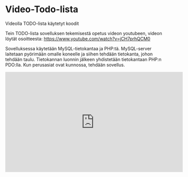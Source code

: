 # Video-Todo-lista
Videolla TODO-lista käytetyt koodit

Tein TODO-lista sovelluksen tekemisestä opetus videon youtubeen, videon löytät osoitteesta: https://www.youtube.com/watch?v=jCH7prhQCM0

Sovelluksessa käytetään MySQL-tietokantaa ja PHP:tä. MySQL-server laitetaan pyörimään omalle koneelle ja siihen tehdään tietokanta,
johon tehdään taulu. Tietokannan luonnin jälkeen yhdistetään tietokantaan PHP:n PDO:lla. Kun perusasiat ovat kunnossa, tehdään sovellus.

<iframe width="560" height="315" src="https://www.youtube.com/embed/jCH7prhQCM0" frameborder="0" allow="accelerometer; autoplay; encrypted-media; gyroscope; picture-in-picture" allowfullscreen></iframe>
